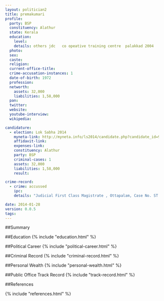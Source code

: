 ```yaml
---
layout: politician2
title: premakumari
profile: 
  party: BSP
  constituency: Alathur
  state: Kerala
  education: 
    level: 
    details: others jdc   co opeative training centre  palakkad 2004 
  photo: 
  sex: 
  caste: 
  religion: 
  current-office-title: 
  crime-accusation-instances: 1
  date-of-birth: 1972
  profession: 
  networth: 
    assets: 32,000
    liabilities: 1,58,000
  pan: 
  twitter: 
  website: 
  youtube-interview: 
  wikipedia: 

candidature: 
  - election: Lok Sabha 2014
    myneta-link: http://myneta.info/ls2014/candidate.php?candidate_id=963
    affidavit-link: 
    expenses-link: 
    constituency: Alathur 
    party: BSP
    criminal-cases: 1
    assets: 32,000
    liabilities: 1,58,000
    result:  

crime-record: 
  - crime: accussed
    ipc: 
    details: "Judicial First Class Magistrate , Ottapalam, Case No. ST 3633/2012, 138 of Negotiable Instrument Act." 

date: 2014-01-28
version: 0.0.5
tags: 
---
```

##Summary


##Education
{% include "education.html" %}


##Political Career
{% include "political-career.html" %}


##Criminal Record
{% include "criminal-record.html" %}


##Personal Wealth
{% include "personal-wealth.html" %}


##Public Office Track Record
{% include "track-record.html" %}


##References


{% include "references.html" %}